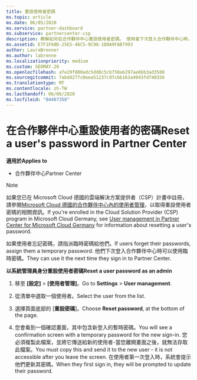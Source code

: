 ```yaml
---
title: 重設使用者密碼
ms.topic: article
ms.date: 06/05/2020
ms.service: partner-dashboard
ms.subservice: partnercenter-csp
description: 瞭解如何在合作夥伴中心重設使用者密碼。 使用者下次登入合作夥伴中心時，將會收到暫時的密碼。
ms.assetid: E7F1F68D-25E5-46C5-9C98-1D0A9FAB7993
author: LauraBrenner
ms.author: labrenne
ms.localizationpriority: medium
ms.custom: SEOMAY.20
ms.openlocfilehash: afe29f800adc5dd8c5cb750a6297ae6bb3ad3588
ms.sourcegitcommit: 7abdd277c0eea51237c97cbb163a4943fd740356
ms.translationtype: MT
ms.contentlocale: zh-TW
ms.lasthandoff: 06/06/2020
ms.locfileid: "84467358"
---
```

# <a name="reset-a-users-password-in-partner-center"></a><span data-ttu-id="c2ce4-104">在合作夥伴中心重設使用者的密碼</span><span class="sxs-lookup"><span data-stu-id="c2ce4-104">Reset a user's password in Partner Center</span></span>

<span data-ttu-id="c2ce4-105">**適用於**</span><span class="sxs-lookup"><span data-stu-id="c2ce4-105">**Applies to**</span></span>

- <span data-ttu-id="c2ce4-106">合作夥伴中心</span><span class="sxs-lookup"><span data-stu-id="c2ce4-106">Partner Center</span></span>

> [!NOTE]  
> <span data-ttu-id="c2ce4-107">如果您已在 Microsoft Cloud 德國的雲端解決方案提供者（CSP）計畫中註冊，請參閱[Microsoft Cloud 德國的合作夥伴中心內的使用者管理](user-management-in-partner-center-for-microsoft-cloud-germany.md)，以取得重設使用者密碼的相關資訊。</span><span class="sxs-lookup"><span data-stu-id="c2ce4-107">If you're enrolled in the Cloud Solution Provider (CSP) program in Microsoft Cloud Germany, see [User management in Partner Center for Microsoft Cloud Germany](user-management-in-partner-center-for-microsoft-cloud-germany.md) for information about resetting a user's password.</span></span>

<span data-ttu-id="c2ce4-108">如果使用者忘記密碼，請指派臨時密碼給他們。</span><span class="sxs-lookup"><span data-stu-id="c2ce4-108">If users forget their passwords, assign them a temporary password.</span></span> <span data-ttu-id="c2ce4-109">他們下次登入合作夥伴中心時可以使用臨時密碼。</span><span class="sxs-lookup"><span data-stu-id="c2ce4-109">They can use it the next time they sign in to Partner Center.</span></span>

<span data-ttu-id="c2ce4-110">**以系統管理員身分重設使用者密碼**</span><span class="sxs-lookup"><span data-stu-id="c2ce4-110">**Reset a user password as an admin**</span></span>

1. <span data-ttu-id="c2ce4-111">移至 **\[設定\]** &gt; **\[使用者管理\]**。</span><span class="sxs-lookup"><span data-stu-id="c2ce4-111">Go to **Settings** &gt; **User management**.</span></span>

2. <span data-ttu-id="c2ce4-112">從清單中選取一個使用者。</span><span class="sxs-lookup"><span data-stu-id="c2ce4-112">Select the user from the list.</span></span>

3. <span data-ttu-id="c2ce4-113">選擇頁面底部的 [**重設密碼**]。</span><span class="sxs-lookup"><span data-stu-id="c2ce4-113">Choose **Reset password**, at the bottom of the page.</span></span>

4. <span data-ttu-id="c2ce4-114">您會看到一個確認畫面，其中包含新登入的暫時密碼。</span><span class="sxs-lookup"><span data-stu-id="c2ce4-114">You will see a confirmation screen with a temporary password for the new sign-in.</span></span> <span data-ttu-id="c2ce4-115">您必須複製此檔案，並將它傳送給新的使用者-當您離開畫面之後，就無法存取此檔案。</span><span class="sxs-lookup"><span data-stu-id="c2ce4-115">You must copy this and send it to the new user - it is not accessible after you leave the screen.</span></span> <span data-ttu-id="c2ce4-116">在使用者第一次登入時，系統會提示他們更新其密碼。</span><span class="sxs-lookup"><span data-stu-id="c2ce4-116">When they first sign in, they will be prompted to update their password.</span></span>

